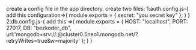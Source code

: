 create a config file in the app directory.
create two files:
    1:auth.config.js-{
        add this configuration=>(
            module.exports = {
                secret: "you secret key"
  };
        )
    }
    2:db.config.js-{
        add this =>(
            module.exports = {
                HOST: "localhost",
                PORT: 27017,
                DB: "bezkoder_db",
                url:'mongodb+srv://<dbusername>:<userpassword>@cluster0.5neo1.mongodb.net/<choose a db name.any name will work.>?retryWrites=true&w=majority'
            };
        )
    }